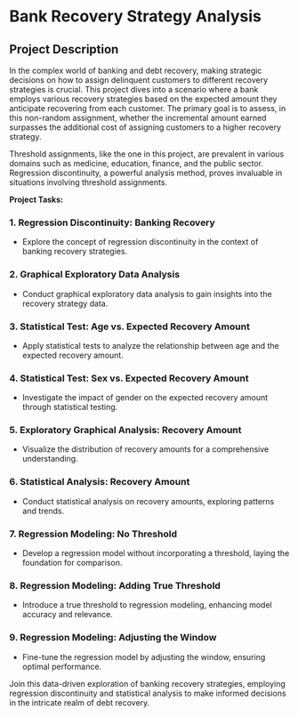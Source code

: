 # Bank Recovery Strategy Analysis

## Project Description

In the complex world of banking and debt recovery, making strategic decisions on how to assign delinquent customers to different recovery strategies is crucial. This project dives into a scenario where a bank employs various recovery strategies based on the expected amount they anticipate recovering from each customer. The primary goal is to assess, in this non-random assignment, whether the incremental amount earned surpasses the additional cost of assigning customers to a higher recovery strategy.

Threshold assignments, like the one in this project, are prevalent in various domains such as medicine, education, finance, and the public sector. Regression discontinuity, a powerful analysis method, proves invaluable in situations involving threshold assignments.

**Project Tasks:**

### 1. Regression Discontinuity: Banking Recovery
   - Explore the concept of regression discontinuity in the context of banking recovery strategies.

### 2. Graphical Exploratory Data Analysis
   - Conduct graphical exploratory data analysis to gain insights into the recovery strategy data.

### 3. Statistical Test: Age vs. Expected Recovery Amount
   - Apply statistical tests to analyze the relationship between age and the expected recovery amount.

### 4. Statistical Test: Sex vs. Expected Recovery Amount
   - Investigate the impact of gender on the expected recovery amount through statistical testing.

### 5. Exploratory Graphical Analysis: Recovery Amount
   - Visualize the distribution of recovery amounts for a comprehensive understanding.

### 6. Statistical Analysis: Recovery Amount
   - Conduct statistical analysis on recovery amounts, exploring patterns and trends.

### 7. Regression Modeling: No Threshold
   - Develop a regression model without incorporating a threshold, laying the foundation for comparison.

### 8. Regression Modeling: Adding True Threshold
   - Introduce a true threshold to regression modeling, enhancing model accuracy and relevance.

### 9. Regression Modeling: Adjusting the Window
   - Fine-tune the regression model by adjusting the window, ensuring optimal performance.

Join this data-driven exploration of banking recovery strategies, employing regression discontinuity and statistical analysis to make informed decisions in the intricate realm of debt recovery.
